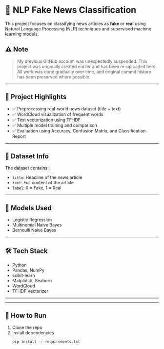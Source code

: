 # 📰 NLP Fake News Classification

This project focuses on classifying news articles as **fake** or **real** using Natural Language Processing (NLP) techniques and supervised machine learning models.

## ⚠️ Note

> My previous GitHub account was unexpectedly suspended. This project was originally created earlier and has been re-uploaded here. All work was done gradually over time, and original commit history has been preserved where possible.

---

## 🚀 Project Highlights

- ✅ Preprocessing real-world news dataset (title + text)
- ✅ WordCloud visualization of frequent words
- ✅ Text vectorization using TF-IDF
- ✅ Multiple model training and comparison
- ✅ Evaluation using Accuracy, Confusion Matrix, and Classification Report

---

## 📁 Dataset Info

The dataset contains:

- `title`: Headline of the news article  
- `text`: Full content of the article  
- `label`: 0 = Fake, 1 = Real

---

## 🧠 Models Used

- Logistic Regression  
- Multinomial Naive Bayes  
- Bernoulli Naive Bayes

---

## 🛠️ Tech Stack

- Python  
- Pandas, NumPy  
- scikit-learn  
- Matplotlib, Seaborn  
- WordCloud  
- TF-IDF Vectorizer

---



---

## 📌 How to Run

1. Clone the repo  
2. Install dependencies  
   ```bash
   pip install -r requirements.txt
